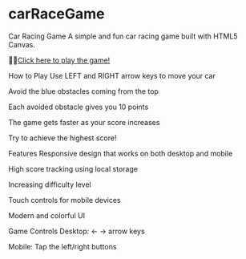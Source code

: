 # carRaceGame

Car Racing Game
A simple and fun car racing game built with HTML5 Canvas.

🚗💨<a href="https://kaancaydin.github.io/carRaceGame/">Click here to play the game! </a>

How to Play
Use LEFT and RIGHT arrow keys to move your car

Avoid the blue obstacles coming from the top

Each avoided obstacle gives you 10 points

The game gets faster as your score increases

Try to achieve the highest score!

Features
Responsive design that works on both desktop and mobile

High score tracking using local storage

Increasing difficulty level

Touch controls for mobile devices

Modern and colorful UI

Game Controls
Desktop: ← → arrow keys

Mobile: Tap the left/right buttons
